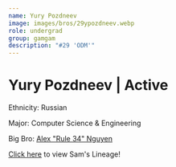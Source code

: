 ```yaml
---
name: Yury Pozdneev
image: images/bros/29ypozdneev.webp
role: undergrad
group: gamgam
description: "#29 'ODM'"
---
```


# Yury Pozdneev | Active
Ethnicity: Russian

Major: Computer Science & Engineering

Big Bro: [Alex "Rule 34" Nguyen](05anguyen)

[Click here](/ujis/) to view Sam's Lineage!